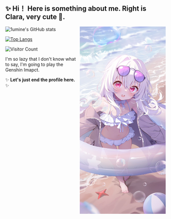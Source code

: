 ## ✨ Hi！ Here is something about me. Right is Clara, very cute 🤤.
<img align='right' src='./images/wife.jpg' width='270px' alt="wife's picture by twitter@Deyui">
<!--画师推特名 Deyui，画的很可爱-->

![1umine's GitHub stats](https://github-readme-stats.vercel.app/api?username=1umine&show_icons=true&theme=tokyonight)

[![Top Langs](https://github-readme-stats.vercel.app/api/top-langs/?username=1umine&layout=compact)](https://github.com/1umine/github-readme-stats)


![Visitor Count](https://profile-counter.glitch.me/1umine/count.svg)

I'm so lazy that I don't know what to say, I'm going to play the Genshin Imapct. 

✨ **Let's just end the profile here.** ✨
